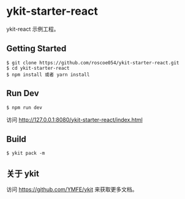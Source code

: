 # ykit-starter-react
ykit-react 示例工程。

## Getting Started
```
$ git clone https://github.com/roscoe054/ykit-starter-react.git
$ cd ykit-starter-react
$ npm install 或者 yarn install
```

## Run Dev
```
$ npm run dev
```
访问 http://127.0.0.1:8080/ykit-starter-react/index.html

## Build
```
$ ykit pack -m
```

## 关于 ykit
访问 https://github.com/YMFE/ykit 来获取更多文档。
